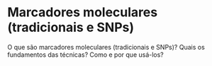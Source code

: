 # Marcadores moleculares (tradicionais e SNPs)


O que são marcadores moleculares (tradicionais e SNPs)? Quais os fundamentos das técnicas? Como e por que usá-los?

